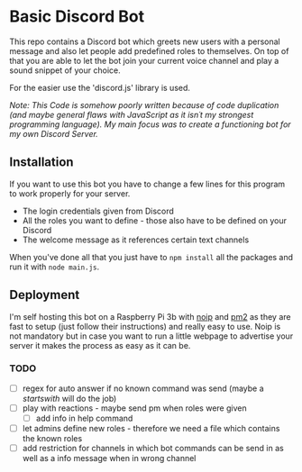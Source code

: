 # Basic Discord Bot

This repo contains a Discord bot which greets new users with a personal message and also let people add predefined roles to themselves. On top of that you are able to let the bot join your current voice channel and play a sound snippet of your choice.

For the easier use the 'discord.js' library is used.

*Note: This Code is somehow poorly written because of code duplication (and maybe general flaws with JavaScript as it isn´t my strongest programming language). My main focus was to create a functioning bot for my own Discord Server.*

## Installation

If you want to use this bot you have to change a few lines for this program to work properly for your server.

- The login credentials given from Discord
- All the roles you want to define - those also have to be defined on your Discord
- The welcome message as it references certain text channels

When you've done all that you just have to ``npm install`` all the packages and run it with ``node main.js``.

## Deployment

I'm self hosting this bot on a Raspberry Pi 3b with [noip](https://www.noip.com/) and [pm2](https://pm2.keymetrics.io/docs/usage/quick-start/) as they are fast to setup (just follow their instructions) and really easy to use. Noip is not mandatory but in case you want to run a little webpage to advertise your server it makes the process as easy as it can be.

### TODO

- [ ] regex for auto answer if no known command was send (maybe a _startswith_ will do the job)
- [ ] play with reactions - maybe send pm when roles were given
  - [ ] add info in help command
- [ ] let admins define new roles - therefore we need a file which contains the known roles
- [ ] add restriction for channels in which bot commands can be send in as well as a info message when in wrong channel
